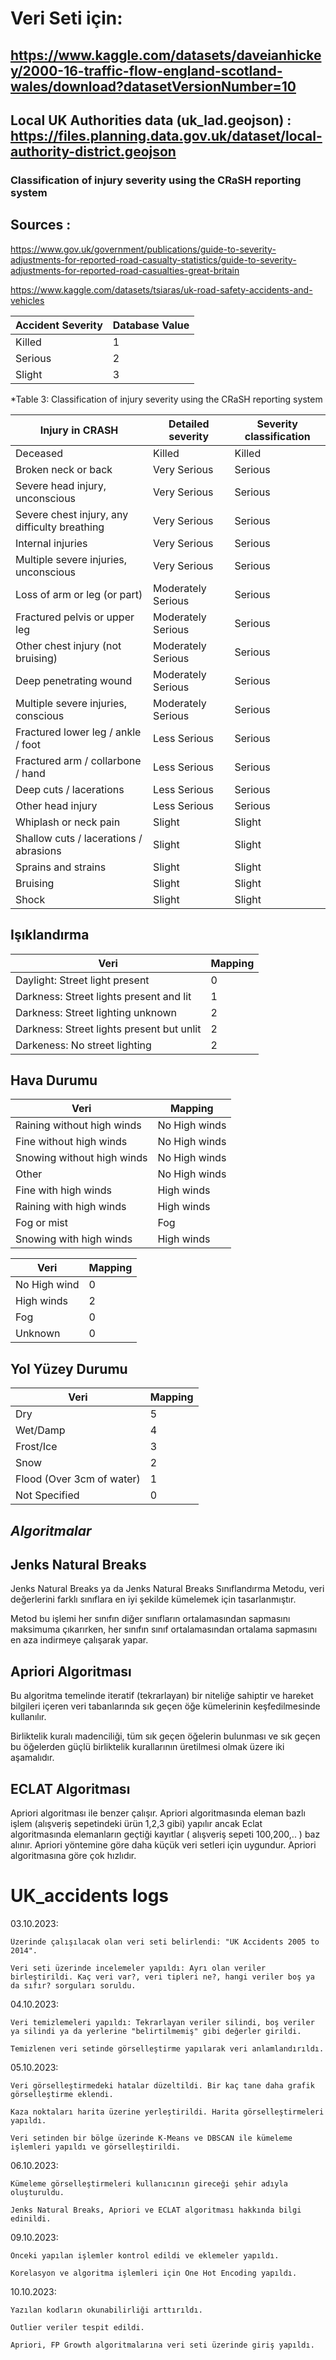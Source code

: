# Veri Seti için:

## https://www.kaggle.com/datasets/daveianhickey/2000-16-traffic-flow-england-scotland-wales/download?datasetVersionNumber=10
## Local UK Authorities data (uk_lad.geojson) : https://files.planning.data.gov.uk/dataset/local-authority-district.geojson

### Classification of injury severity using the CRaSH reporting system

## Sources : 

https://www.gov.uk/government/publications/guide-to-severity-adjustments-for-reported-road-casualty-statistics/guide-to-severity-adjustments-for-reported-road-casualties-great-britain

https://www.kaggle.com/datasets/tsiaras/uk-road-safety-accidents-and-vehicles

| Accident Severity | Database Value |
| ----------------- | -------------- |
| Killed | 1 |
| Serious | 2 |
| Slight | 3 |
 
*Table 3: Classification of injury severity using the CRaSH reporting system

| Injury in CRASH | Detailed severity | Severity classification |
| --------------- | ----------------- | ----------------------- |
| Deceased | Killed | Killed |
| Broken neck or back |	Very Serious | Serious |
| Severe head injury, unconscious | Very Serious | Serious |
| Severe chest injury, any difficulty breathing | Very Serious | Serious |
| Internal injuries | Very Serious | Serious |
| Multiple severe injuries, unconscious | Very Serious | Serious |
| Loss of arm or leg (or part)	| Moderately Serious | Serious |
| Fractured pelvis or upper leg	| Moderately Serious | Serious |
| Other chest injury (not bruising)	| Moderately Serious | Serious |
| Deep penetrating wound | Moderately Serious | Serious |
| Multiple severe injuries, conscious |Moderately Serious | Serious |
| Fractured lower leg / ankle / foot | Less Serious | Serious |
| Fractured arm / collarbone / hand	| Less Serious | Serious |
| Deep cuts / lacerations | Less Serious | Serious |
| Other head injury	| Less Serious | Serious |
| Whiplash or neck pain	| Slight | Slight |
| Shallow cuts / lacerations / abrasions | Slight | Slight |
| Sprains and strains | Slight | Slight |
| Bruising | Slight | Slight |
| Shock	| Slight |Slight |


**Işıklandırma**
--------------------
| Veri | Mapping |
| --------------- | ----------------- | 
| Daylight: Street light present | 0 | 
| Darkness: Street lights present and lit |1 | 
| Darkness: Street lighting unknown | 2 |
| Darkness: Street lights present but unlit | 2 |
| Darkeness: No street lighting | 2 |

**Hava Durumu**
----------------
| Veri | Mapping |
| --------------- | ----------------- | 
| Raining without high winds | No High winds | 
| Fine without high winds | No High winds | 
| Snowing without high winds | No High winds |
| Other | No High winds |
| Fine with high winds | High winds |
| Raining with high winds | High winds |
| Fog or mist | Fog |
| Snowing with high winds | High winds |

| Veri | Mapping |
| --------------- | ----------------- | 
| No High wind | 0 |
| High winds | 2 |
| Fog | 0 |
| Unknown | 0 |

**Yol Yüzey Durumu**
----------------

| Veri | Mapping |
| --------------- | ----------------- | 
| Dry | 5 |
| Wet/Damp | 4 |
| Frost/Ice | 3 |
| Snow | 2 |
| Flood (Over 3cm of water) | 1 |
| Not Specified | 0 |

***Algoritmalar***
------------------
**Jenks Natural Breaks**
------------------
Jenks Natural Breaks ya da Jenks Natural Breaks Sınıflandırma Metodu, veri değerlerini farklı sınıflara en iyi şekilde kümelemek için tasarlanmıştır.

Metod bu işlemi her sınıfın diğer sınıfların ortalamasından sapmasını maksimuma çıkarırken, her sınıfın sınıf  ortalamasından ortalama sapmasını en aza indirmeye çalışarak yapar.

**Apriori Algoritması**
------------------
Bu algoritma temelinde iteratif (tekrarlayan) bir niteliğe sahiptir ve hareket bilgileri içeren veri tabanlarında sık geçen öğe kümelerinin keşfedilmesinde kullanılır.

Birliktelik kuralı madenciliği, tüm sık geçen öğelerin bulunması ve sık geçen bu öğelerden güçlü birliktelik kurallarının üretilmesi olmak üzere iki aşamalıdır.

**ECLAT Algoritması**
------------------
Apriori algoritması ile benzer çalışır. Apriori algoritmasında eleman bazlı işlem (alışveriş sepetindeki ürün 1,2,3 gibi) yapılır ancak Eclat algoritmasında elemanların geçtiği kayıtlar ( alışveriş sepeti 100,200,.. ) baz alınır. Apriori yöntemine göre daha küçük veri setleri için uygundur. Apriori algoritmasına göre çok hızlıdır.

# UK_accidents logs

03.10.2023:
    
    Üzerinde çalışılacak olan veri seti belirlendi: "UK Accidents 2005 to 2014". 

    Veri seti üzerinde incelemeler yapıldı: Ayrı olan veriler birleştirildi. Kaç veri var?, veri tipleri ne?, hangi veriler boş ya da sıfır? sorguları soruldu.

04.10.2023:
    
    Veri temizlemeleri yapıldı: Tekrarlayan veriler silindi, boş veriler ya silindi ya da yerlerine "belirtilmemiş" gibi değerler girildi.

    Temizlenen veri setinde görselleştirme yapılarak veri anlamlandırıldı.

05.10.2023:

    Veri görselleştirmedeki hatalar düzeltildi. Bir kaç tane daha grafik görselleştirme eklendi.

    Kaza noktaları harita üzerine yerleştirildi. Harita görselleştirmeleri yapıldı.

    Veri setinden bir bölge üzerinde K-Means ve DBSCAN ile kümeleme işlemleri yapıldı ve görselleştirildi.

06.10.2023:

    Kümeleme görselleştirmeleri kullanıcının gireceği şehir adıyla oluşturuldu.

    Jenks Natural Breaks, Apriori ve ECLAT algoritması hakkında bilgi edinildi.

09.10.2023:

    Önceki yapılan işlemler kontrol edildi ve eklemeler yapıldı.

    Korelasyon ve algoritma işlemleri için One Hot Encoding yapıldı.

10.10.2023:

    Yazılan kodların okunabilirliği arttırıldı.

    Outlier veriler tespit edildi.

    Apriori, FP Growth algoritmalarına veri seti üzerinde giriş yapıldı.
    
